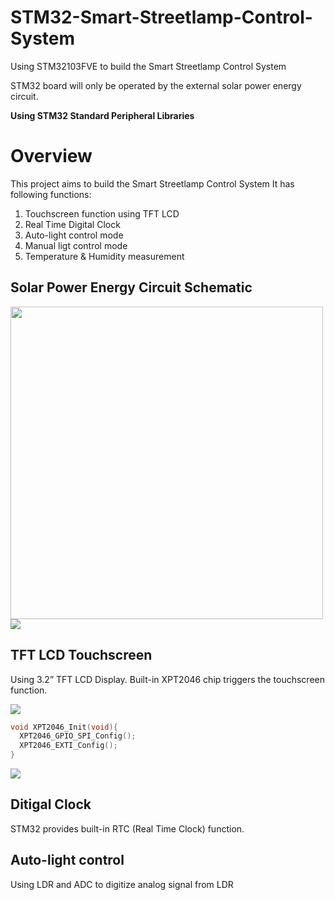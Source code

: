 # STM32-Smart-Streetlamp-Control-System
Using STM32103FVE to build the Smart Streetlamp Control System

STM32 board will only be operated by the external solar power energy circuit.

__Using STM32 Standard Peripheral Libraries__

# Overview
This project aims to build the Smart Streetlamp Control System
It has following functions:
1. Touchscreen function using TFT LCD
2. Real Time Digital Clock
3. Auto-light control mode
4. Manual ligt control mode
5. Temperature & Humidity measurement

## Solar Power Energy Circuit Schematic
<div>
  <img src = https://user-images.githubusercontent.com/72503871/101485489-31e68280-3996-11eb-8bcf-51b2a8b7ade8.png width="500">
  <img src = https://user-images.githubusercontent.com/72503871/101485306-efbd4100-3995-11eb-82b1-7d0dcb99adf8.png>
</div>

## TFT LCD Touchscreen
Using 3.2” TFT LCD Display. Built-in XPT2046 chip triggers the touchscreen function.

<img src = "https://user-images.githubusercontent.com/72503871/101482298-7ae80800-3991-11eb-869c-d2be5261883a.png">

```C
void XPT2046_Init(void){
  XPT2046_GPIO_SPI_Config();
  XPT2046_EXTI_Config();
}
```

<img src = "https://user-images.githubusercontent.com/72503871/101474051-8cc3ae00-3985-11eb-8ae1-3368b6ee2725.jpg">

## Ditigal Clock
STM32 provides built-in RTC (Real Time Clock) function.

## Auto-light control
Using LDR and ADC to digitize analog signal from LDR



